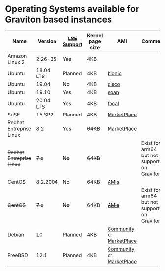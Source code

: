 # Operating Systems available for Graviton based instances

 Name | Version | [LSE Support](https://github.com/aws/aws-graviton-getting-started/blob/master/optimizing.md#locksynchronization-intensive-workload) | Kernel page size | AMI | Comment 
------ | ------ | ----- | ----- | ----- | ----- 
Amazon Linux 2 | 2.26-35 | Yes | 4KB | 
Ubuntu | 18.04 LTS | Planned | 4KB | [bionic](https://cloud-images.ubuntu.com/locator/ec2/) | 
Ubuntu | 19.04 | No | 4KB | [disco](https://cloud-images.ubuntu.com/locator/ec2/) | 
Ubuntu | 19.10 | Yes | 4KB | [eoan](https://cloud-images.ubuntu.com/locator/ec2/) | 
Ubuntu | 20.04 LTS | Yes | 4KB | [focal](https://cloud-images.ubuntu.com/locator/ec2/) | 
SuSE | 15 SP2 | Planned | 4KB | [MarketPlace](https://aws.amazon.com/marketplace/pp/B07SPTXBDX) | 
Redhat Entreprise Linux | 8.2 | Yes | ~~64KB~~ | [MarketPlace](https://aws.amazon.com/marketplace/pp/B07T2NH46P) | 
~~Redhat Entreprise Linux~~ | ~~7.x~~ | ~~No~~ | ~~64KB~~ | | Exist for arm64  but not supported on Graviton2 
CentOS | 8.2.2004 | No | 64KB | [AMIs](https://wiki.centos.org/Cloud/AWS#Images) | 
~~CentOS~~ | ~~7.x~~ | ~~No~~ | 64KB | ~~[AMIs](https://wiki.centos.org/Cloud/AWS#Images)~~ | Exist for arm64  but not supported on Graviton2 
Debian | 10 | [Planned](https://bugs.debian.org/cgi-bin/bugreport.cgi?bug=956418) | 4KB | [Community](https://wiki.debian.org/Cloud/AmazonEC2Image/Buster) or [MarketPlace](https://aws.amazon.com/marketplace/pp/B085HGTX5J) | 
FreeBSD | 12.1 | Planned | 4KB | [Community](https://www.freebsd.org/releases/12.1R/announce.html) or [MarketPlace](https://aws.amazon.com/marketplace/pp/B081NF7BY7) | 


